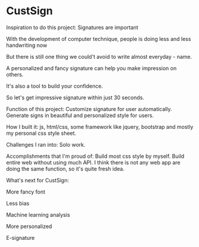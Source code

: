 # CustSign
Inspiration to do this project:
Signatures are important

With the development of computer technique, people is doing less and less handwriting now

But there is still one thing we could't avoid to write almost everyday - name.

A personalized and fancy signature can help you make impression on others.

It's also a tool to build your confidence.

So let's get impressive signature within just 30 seconds.

Function of this project:
Customize signature for user automatically. Generate signs in beautiful and personalized style for users.

How I built it:
js, html/css, some framework like jquery, bootstrap and mostly my personal css style sheet.

Challenges I ran into:
Solo work.

Accomplishments that I'm proud of:
Build most css style by myself. Build entire web without using much API. I think there is not any web app are doing the same function, so it's quite fresh idea.

What's next for CustSign:

More fancy font

Less bias

Machine learning analysis

More personalized

E-signature
